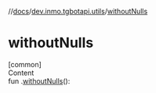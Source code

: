 //[docs](../../index.md)/[dev.inmo.tgbotapi.utils](index.md)/[withoutNulls](without-nulls.md)



# withoutNulls  
[common]  
Content  
fun .[withoutNulls](without-nulls.md)():   



